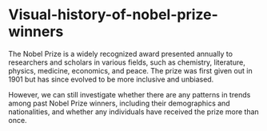 # Visual-history-of-nobel-prize-winners

The Nobel Prize is a widely recognized award presented annually to researchers and scholars in various fields, such as chemistry, literature, physics, medicine, economics, and peace. The prize was first given out in 1901 but has since evolved to be more inclusive and unbiased.

However, we can still investigate whether there are any patterns in trends among past Nobel Prize winners, including their demographics and nationalities, and whether any individuals have received the prize more than once.
